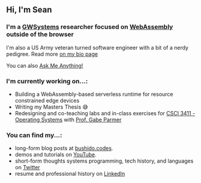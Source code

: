 ## Hi, I'm Sean

### I'm a [GWSystems](https://github.com/gwsystems) researcher focused on [WebAssembly](https://webassembly.org/) outside of the browser

I'm also a US Army veteran turned software engineer with a bit of a nerdy pedigree. Read more [on my bio page](https://github.com/bushidocodes/bushidocodes/blob/master/bio.md)

You can also [Ask Me Anything!](https://github.com/bushidocodes/bushidocodes/blob/master/ama.md)

### I'm currently working on...:
- Building a WebAssembly-based serverless runtime for resource constrained edge devices
- Writing my Masters Thesis 😅
- Redesigning and co-teaching labs and in-class exercises for [CSCI 3411 - Operating Systems](https://www2.seas.gwu.edu/~gparmer/classes/2020-08-01-Operating-Systems.html) with [Prof. Gabe Parmer](https://www2.seas.gwu.edu/~gparmer/)

### You can find my...:
- long-form blog posts at [bushido.codes](https://www.bushido.codes/).
- demos and tutorials on [YouTube](https://www.youtube.com/user/spmcbride1201).
- short-form thoughts systems programming, tech history, and languages on [Twitter](https://twitter.com/bushidocodes) 
- resume and professional history on [LinkedIn](https://www.linkedin.com/in/bushidocodes/)

